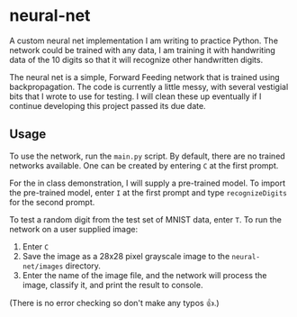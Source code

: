 # neural-net
A custom neural net implementation I am writing to practice Python. The network could be trained with any data,
I am training it with handwriting data of the 10 digits so that it will recognize other handwritten digits.

The neural net is a simple, Forward Feeding network that is trained using backpropagation.
The code is currently a little messy, with several vestigial bits that I wrote to use for testing. 
I will clean these up eventually if I continue developing this project passed its due date.

## Usage
To use the network, run the `main.py` script. By default, there are no trained networks available. One can be created by entering `C` at the first prompt.

For the in class demonstration, I will supply a pre-trained model. To import the pre-trained model, enter `I` at the first prompt and type `recognizeDigits` for the second prompt.

To test a random digit from the test set of MNIST data, enter `T`. To run the network on a user supplied image: 
1. Enter `C`
2. Save the image as a 28x28 pixel grayscale image to the `neural-net/images` directory.
3. Enter the name of the image file, and the network will process the image, classify it, and print the result to console.

(There is no error checking so don't make any typos 👍.)

